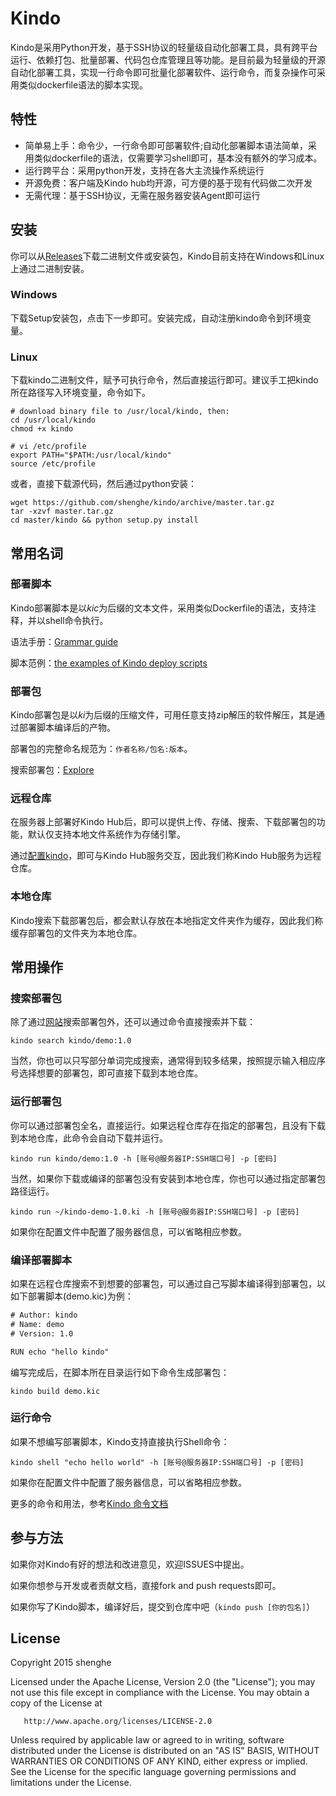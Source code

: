 # Kindo

Kindo是采用Python开发，基于SSH协议的轻量级自动化部署工具，具有跨平台运行、依赖打包、批量部署、代码包仓库管理且等功能。是目前最为轻量级的开源自动化部署工具，实现一行命令即可批量化部署软件、运行命令，而复杂操作可采用类似dockerfile语法的脚本实现。

## 特性

* 简单易上手：命令少，一行命令即可部署软件;自动化部署脚本语法简单，采用类似dockerfile的语法，仅需要学习shell即可，基本没有额外的学习成本。
* 运行跨平台：采用python开发，支持在各大主流操作系统运行
* 开源免费：客户端及Kindo hub均开源，可方便的基于现有代码做二次开发
* 无需代理：基于SSH协议，无需在服务器安装Agent即可运行

## 安装

你可以从[Releases](https://github.com/shenghe/kindo/releases)下载二进制文件或安装包，Kindo目前支持在Windows和Linux上通过二进制安装。

### Windows

下载Setup安装包，点击下一步即可。安装完成，自动注册kindo命令到环境变量。

### Linux

下载kindo二进制文件，赋予可执行命令，然后直接运行即可。建议手工把kindo所在路径写入环境变量，命令如下。

```shell
# download binary file to /usr/local/kindo, then:
cd /usr/local/kindo
chmod +x kindo

# vi /etc/profile
export PATH="$PATH:/usr/local/kindo"
source /etc/profile
```

或者，直接下载源代码，然后通过python安装：

```shell
wget https://github.com/shenghe/kindo/archive/master.tar.gz
tar -xzvf master.tar.gz 
cd master/kindo && python setup.py install
```

## 常用名词

### 部署脚本

Kindo部署脚本是以*kic*为后缀的文本文件，采用类似Dockerfile的语法，支持注释，并以shell命令执行。

语法手册：[Grammar guide](https://github.com/shenghe/kindo/wiki/%E5%A6%82%E4%BD%95%E5%86%99%E8%87%AA%E5%8A%A8%E5%8C%96%E9%83%A8%E7%BD%B2%E8%84%9A%E6%9C%AC)

脚本范例：[the examples of Kindo deploy scripts](https://github.com/shenghe/kindo/tree/master/examples)

### 部署包

Kindo部署包是以*ki*为后缀的压缩文件，可用任意支持zip解压的软件解压，其是通过部署脚本编译后的产物。

部署包的完整命名规范为：`作者名称/包名:版本`。

搜索部署包：[Explore](https://shenghe.github.io/kindo)

### 远程仓库

在服务器上部署好Kindo Hub后，即可以提供上传、存储、搜索、下载部署包的功能，默认仅支持本地文件系统作为存储引擎。

通过[配置kindo](https://github.com/shenghe/kindo/wiki/%E5%A6%82%E4%BD%95%E4%BF%AE%E6%94%B9KINDO%E9%85%8D%E7%BD%AE)，即可与Kindo Hub服务交互，因此我们称Kindo Hub服务为远程仓库。

### 本地仓库

Kindo搜索下载部署包后，都会默认存放在本地指定文件夹作为缓存，因此我们称缓存部署包的文件夹为本地仓库。

## 常用操作

### 搜索部署包

除了通过[网站](https://shenghe.github.io/kindo)搜索部署包外，还可以通过命令直接搜索并下载：

```shell
kindo search kindo/demo:1.0
```

当然，你也可以只写部分单词完成搜索，通常得到较多结果，按照提示输入相应序号选择想要的部署包，即可直接下载到本地仓库。

### 运行部署包

你可以通过部署包全名，直接运行。如果远程仓库存在指定的部署包，且没有下载到本地仓库，此命令会自动下载并运行。

```shell
kindo run kindo/demo:1.0 -h [账号@服务器IP:SSH端口号] -p [密码]
```

当然，如果你下载或编译的部署包没有安装到本地仓库，你也可以通过指定部署包路径运行。

```shell
kindo run ~/kindo-demo-1.0.ki -h [账号@服务器IP:SSH端口号] -p [密码]
```

如果你在配置文件中配置了服务器信息，可以省略相应参数。

### 编译部署脚本

如果在远程仓库搜索不到想要的部署包，可以通过自己写脚本编译得到部署包，以如下部署脚本(demo.kic)为例：

```txt
# Author: kindo
# Name: demo
# Version: 1.0

RUN echo "hello kindo"
```

编写完成后，在脚本所在目录运行如下命令生成部署包：

```shell
kindo build demo.kic
```

### 运行命令

如果不想编写部署脚本，Kindo支持直接执行Shell命令：

```shell
kindo shell "echo hello world" -h [账号@服务器IP:SSH端口号] -p [密码]
```

如果你在配置文件中配置了服务器信息，可以省略相应参数。


更多的命令和用法，参考[Kindo 命令文档](https://github.com/shenghe/kindo/wiki/%E5%A6%82%E4%BD%95%E6%89%A7%E8%A1%8CKINDO%E5%91%BD%E4%BB%A4)


## 参与方法

如果你对Kindo有好的想法和改进意见，欢迎ISSUES中提出。

如果你想参与开发或者贡献文档，直接fork and push requests即可。

如果你写了Kindo脚本，编译好后，提交到仓库中吧（`kindo push [你的包名]`）


## License

Copyright 2015 shenghe

Licensed under the Apache License, Version 2.0 (the "License");
you may not use this file except in compliance with the License.
You may obtain a copy of the License at

       http://www.apache.org/licenses/LICENSE-2.0

Unless required by applicable law or agreed to in writing, software
distributed under the License is distributed on an "AS IS" BASIS,
WITHOUT WARRANTIES OR CONDITIONS OF ANY KIND, either express or implied.
See the License for the specific language governing permissions and
limitations under the License.
